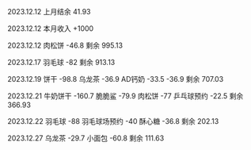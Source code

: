 
2023.12.12 上月结余 41.93

2023.12.12 本月收入 +1000

2023.12.12 肉松饼 -46.8 剩余 995.13

2023.12.17 羽毛球 -82 剩余 913.13

2023.12.19 饼干 -98.8 乌龙茶 -36.9 AD钙奶 -33.5 -36.9 剩余 707.03

2023.12.21 牛奶饼干 -160.7 脆脆鲨 -79.9 肉松饼 -77 乒乓球预约 -22.5 剩余 366.93

2023.12.22 羽毛球 -88 羽毛球场预约 -40 酥心糖 -36.8 剩余 202.13

2023.12.27 乌龙茶 -29.7 小面包 -60.8 剩余 111.63